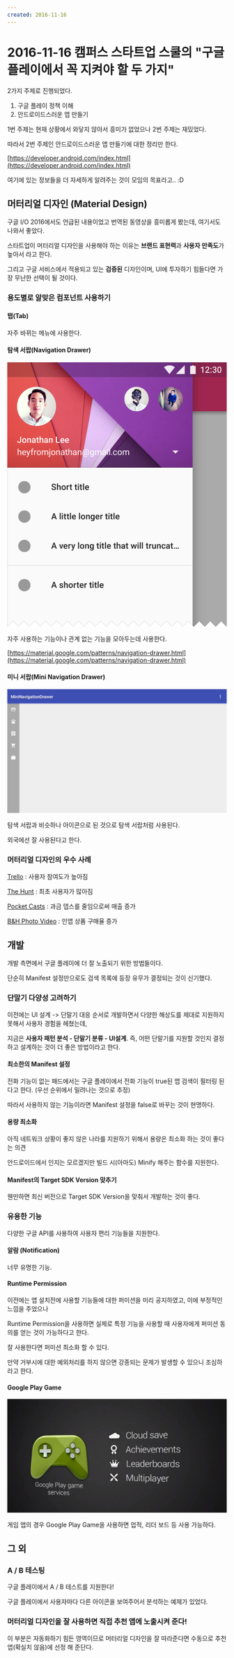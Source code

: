 ```yaml
---
created: 2016-11-16
---
```

# 2016-11-16 캠퍼스 스타트업 스쿨의 "구글 플레이에서 꼭 지켜야 할 두 가지"

2가지 주제로 진행되었다.

1. 구글 플레이 정책 이해
2. 안드로이드스러운 앱 만들기

1번 주제는 현재 상황에서 와닿지 않아서 흥미가 없었으나 2번 주제는 재밌었다.

따라서 2번 주제인 안드로이드스러운 앱 만들기에 대한 정리만 한다.

[https://developer.android.com/index.html](https://developer.android.com/index.html)

여기에 있는 정보들을 더 자세하게 알려주는 것이 모임의 목표라고.. :D

## 머터리얼 디자인 (Material Design)

구글 I/O 2016에서도 언급된 내용이었고 번역된 동영상을 흥미롭게 봤는데, 여기서도 나와서 좋았다.

스타트업이 머터리얼 디자인을 사용해야 하는 이유는
**브랜드 표현력**과 **사용자 만족도**가 높아서 라고 한다.

그리고 구글 서비스에서 적용되고 있는 **검증된** 디자인이며,
UI에 투자하기 힘들다면 가장 무난한 선택이 될 것이다.

### 용도별로 알맞은 컴포넌트 사용하기

#### 탭(Tab)

자주 바뀌는 메뉴에 사용한다.

#### 탐색 서랍(Navigation Drawer)

![navigation drawer](res/material-design-navigation-drawer-ex.png)

자주 사용하는 기능이나 관계 없는 기능을 모아두는데 사용한다.

[https://material.google.com/patterns/navigation-drawer.html](https://material.google.com/patterns/navigation-drawer.html)

#### 미니 서랍(Mini Navigation Drawer)

![mini drawer example](./res/material-design-mini-drawer-ex.gif)

탐색 서랍과 비슷하나 아이콘으로 된 것으로 탐색 서랍처럼 사용된다.

외국에선 잘 사용된다고 한다.

### 머터리얼 디자인의 우수 사례

[Trello](https://trello.com/) : 사용자 참여도가 높아짐

[The Hunt](https://www.thehunt.com/) : 최초 사용자가 많아짐

[Pocket Casts](http://www.shiftyjelly.com/pocketcasts/) : 과금 뎁스를 줄임으로써 매출 증가

[B&H Photo Video](https://www.bhphotovideo.com/) : 인앱 상품 구매율 증가

## 개발

개발 측면에서 구글 플레이에 더 잘 노출되기 위한 방법들이다.

단순히 Manifest 설정만으로도 검색 목록에 등장 유무가 결정되는 것이 신기했다.

### 단말기 다양성 고려하기

이전에는 UI 설계 -> 단말기 대응 순서로 개발하면서 다양한 해상도를 제대로 지원하지 못해서 사용자 경험을 헤쳤는데,

지금은 **사용자 패턴 분석 - 단말기 분류 - UI설계**. 즉, 어떤 단말기를 지원할 것인지 결정하고
설계하는 것이 더 좋은 방법이라고 한다.

#### 최소한의 Manifest 설정

전화 기능이 없는 패드에서는 구글 플레이에서 전화 기능이 true된 앱 검색이 필터링 된다고 한다. (우선 순위에서 밀려나는 것으로 추정)

따라서 사용하지 않는 기능이라면 Manifest 설정을 false로 바꾸는 것이 현명하다.

#### 용량 최소화

아직 네트워크 상황이 좋지 않은 나라를 지원하기 위해서 용량은 최소화 하는 것이 좋다는 의견

안드로이드에서 인지는 모르겠지만 빌드 시(아마도) Minify 해주는 함수를 지원한다.

#### Manifest의 Target SDK Version 맞추기

웬만하면 최신 버전으로 Target SDK Version을 맞춰서 개발하는 것이 좋다.

### 유용한 기능

다양한 구글 API를 사용하여 사용자 편리 기능들을 지원한다.

#### 알람 (Notification)

너무 유명한 기능.

#### Runtime Permission

이전에는 앱 설치전에 사용할 기능들에 대한 퍼미션을 미리 공지하였고, 이에 부정적인 느낌을 주었으나

Runtime Permission을 사용하면 실제로 특정 기능을 사용할 때 사용자에게 퍼미션 동의를 얻는 것이 가능하다고 한다.

잘 사용한다면 퍼미션 최소화 할 수 있다.

만약 거부시에 대한 예외처리를 하지 않으면 강종되는 문제가 발생할 수 있으니 조심하라고 한다.

#### Google Play Game

![google play game](./res/google-play-game.png)

게임 앱의 경우 Google Play Game을 사용하면 업적, 리더 보드 등 사용 가능하다.

## 그 외

### A / B 테스팅

구글 플레이에서 A / B 테스트를 지원한다!

구글 플레이에서 사용자마다 다른 아이콘을 보여주어서 분석하는 예제가 있었다.

### 머터리얼 디자인을 잘 사용하면 직접 추천 앱에 노출시켜 준다!

이 부분은 자동화하기 힘든 영역이므로 머터리얼 디자인을 잘 따라준다면 수동으로 추천 앱(확실치 않음)에 선정 해 준단다.
